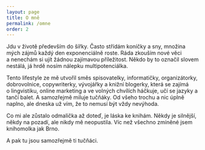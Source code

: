 ```yaml
---
layout: page
title: O mně
permalink: /omne
order: 2
---
```


Jdu v životě především do šířky. Často střídám koníčky a sny, množina mých zájmů každý den exponenciálně roste. Ráda zkouším nové věci a nenechám si ujít žádnou zajímavou příležitost. Někdo by to označil slovem nestálá, já hrdě nosím nálepku multipotenciálka.

Tento lifestyle ze mě utvořil směs spisovatelky, informatičky, organizátorky, dobrovolnice, copywriterky, vývojářky a knižní blogerky, která se zajímá o lingvistiku, online marketing a ve volných chvílích háčkuje, učí se jazyky a tančí balet. A samozřejmě miluje tučňáky. Od všeho trochu a nic úplně naplno, ale dneska už vím, že to nemusí být vždy nevýhoda.

Co mi ale zůstalo odmalička až doteď, je láska ke knihám. Někdy je silnější, někdy na pozadí, ale nikdy mě neopustila. Víc než všechno zmíněné jsem knihomolka jak Brno.

A pak tu jsou samozřejmě ti tučňáci.
